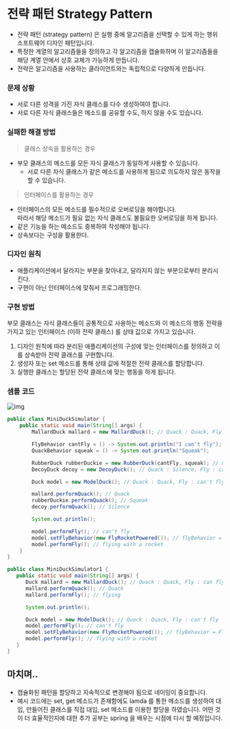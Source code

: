# 전략 패턴 Strategy Pattern

- 전략 패턴 (strategy pattern) 은 실행 중에 알고리즘을 선택할 수 있게 하는 행위 소프트웨어 디자인 패턴입니다. 
- 특정한 계열의 알고리즘들을 정의하고 각 알고리즘을 캡슐화하며 이 알고리즘들을 해당 계열 안에서 상호 교체가 가능하게 만듭니다.
- 전략은 알고리즘을 사용하는 클라이언트와는 독립적으로 다양하게 만듭니다. 

### 문제 상황
- 서로 다른 성격을 가진 자식 클래스를 다수 생성하여야 합니다.
- 서로 다른 자식 클래스들은 메소드를 공유할 수도, 하지 않을 수도 있습니다.

### 실패한 해결 방법
> 클래스 상속을 활용하는 경우

- 부모 클래스의 메소드를 모든 자식 클래스가 동일하게 사용할 수 있습니다.
	- 서로 다른 자식 클래스가 같은 메소드를 사용하게 됨으로 의도하지 않은 동작을 할 수 있습니다.

> 인터페이스를 활용하는 경우

- 인터페이스의 모든 메소드를 필수적으로 오버로딩을 해야합니다.  
따라서 해당 메소드가 필요 없는 자식 클래스도 불필요한 오버로딩을 하게 됩니다.
- 같은 기능을 하는 메소드도 중복하여 작성해야 됩니다.
- 상속보다는 구성을 활용한다.

### 디자인 원칙
- 애플리케이션에서 달라지는 부분을 찾아내고, 달라지지 않는 부분으로부터 분리시킨다.
- 구현이 아닌 인터페이스에 맞춰서 프로그래밍한다.

### 구현 방법
부모 클래스는 자식 클래스들이 공통적으로 사용하는 메소드와 이 메소드의 행동 전략을 가지고 있는 인터페이스 (이하 전략 클래스) 를 상태 값으로 가지고 있습니다.

1. 디자인 원칙에 따라 분리된 애플리케이션의 구성에 맞는 인터페이스를 정의하고 이를 상속받아 전략 클래스를 구현합니다.
2. 생성자 또는 set 메소드를 통해 상태 값에 적절한 전략 클래스를 할당합니다.
3. 실행한 클래스는 할당된 전략 클래스에 맞는 행동을 하게 됩니다.  

### 샘플 코드
![img](https://user-images.githubusercontent.com/55722186/73810682-8e2ec200-481a-11ea-94e1-347464562d79.png)
```java
public class MiniDuckSimulator {
    public static void main(String[] args) {
        MallardDuck mallard = new MallardDuck(); // Quack : Quack, Fly : can fly

        FlyBehavior cantFly = () -> System.out.println("I can't fly");
        QuackBehavior squeak = () -> System.out.println("Squeak");

        RubberDuck rubberDuckie = new RubberDuck(cantFly, squeak); // Quack : Squeak, Fly : can't fly
        DecoyDuck decoy = new DecoyDuck(); // Quack : Silence, Fly : can't fly

        Duck model = new ModelDuck(); // Quack : Quack, Fly : can't fly

        mallard.performQuack(); // Quack
        rubberDuckie.performQuack(); // Squeak
        decoy.performQuack(); // Silence

        System.out.println();

        model.performFly(); // can't fly
        model.setFlyBehavior(new FlyRocketPowered()); // flyBehavior = FlyRocketPowered
        model.performFly(); // flying with a rocket
    }
}
```


```java
public class MiniDuckSimulator1 {
   public static void main(String[] args) {
      Duck mallard = new MallardDuck(); // Quack : Quack, Fly : can fly
      mallard.performQuack(); // Quack
      mallard.performFly(); // flying

      System.out.println();

      Duck model = new ModelDuck(); // Quack : Quack, Fly : can't fly
      model.performFly(); // can't fly
      model.setFlyBehavior(new FlyRocketPowered()); // flyBehavior = FlyRocketPowered
      model.performFly(); // flying with a rocket
   }
}
```

## 마치며..
- 캡슐화된 패턴을 할당하고 지속적으로 변경해야 됨으로 네이밍이 중요합니다.
- 예시 코드에는 set, get 메소드가 존재함에도 lamda 를 통한 메소드를 생성하여 대입, 만들어진 클래스를 직접 대입, set 메소드를 이용한 할당을 하였습니다. 
어떤 것이 더 효율적인지에 대한 추가 공부는 spring 을 배우는 시점에 다시 할 예정입니다.
<!--stackedit_data:
eyJoaXN0b3J5IjpbLTQ0ODMwNDYyOSwxNzU1NTA1NTgzXX0=
-->